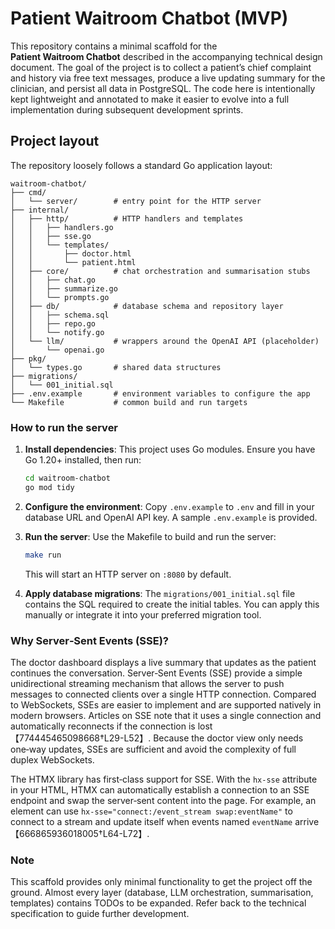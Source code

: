 # Patient Waitroom Chatbot (MVP)

This repository contains a minimal scaffold for the **Patient Waitroom Chatbot**
described in the accompanying technical design document.  The goal of the
project is to collect a patient’s chief complaint and history via free text
messages, produce a live updating summary for the clinician, and persist all
data in PostgreSQL.  The code here is intentionally kept lightweight and
annotated to make it easier to evolve into a full implementation during
subsequent development sprints.

## Project layout

The repository loosely follows a standard Go application layout:

```
waitroom-chatbot/
├── cmd/
│   └── server/        # entry point for the HTTP server
├── internal/
│   ├── http/          # HTTP handlers and templates
│   │   ├── handlers.go
│   │   ├── sse.go
│   │   └── templates/
│   │       ├── doctor.html
│   │       └── patient.html
│   ├── core/          # chat orchestration and summarisation stubs
│   │   ├── chat.go
│   │   ├── summarize.go
│   │   └── prompts.go
│   ├── db/            # database schema and repository layer
│   │   ├── schema.sql
│   │   ├── repo.go
│   │   └── notify.go
│   └── llm/           # wrappers around the OpenAI API (placeholder)
│       └── openai.go
├── pkg/
│   └── types.go       # shared data structures
├── migrations/
│   └── 001_initial.sql
├── .env.example       # environment variables to configure the app
└── Makefile           # common build and run targets
```

### How to run the server

1. **Install dependencies**: This project uses Go modules.  Ensure you have
   Go 1.20+ installed, then run:

   ```bash
   cd waitroom-chatbot
   go mod tidy
   ```

2. **Configure the environment**: Copy `.env.example` to `.env` and fill in
   your database URL and OpenAI API key.  A sample `.env.example` is provided.

3. **Run the server**: Use the Makefile to build and run the server:

   ```bash
   make run
   ```

   This will start an HTTP server on `:8080` by default.

4. **Apply database migrations**: The `migrations/001_initial.sql` file contains
   the SQL required to create the initial tables.  You can apply this manually
   or integrate it into your preferred migration tool.

### Why Server‑Sent Events (SSE)?

The doctor dashboard displays a live summary that updates as the patient
continues the conversation.  Server‑Sent Events (SSE) provide a simple
unidirectional streaming mechanism that allows the server to push messages to
connected clients over a single HTTP connection.  Compared to WebSockets,
SSEs are easier to implement and are supported natively in modern browsers.
Articles on SSE note that it uses a single connection and automatically
reconnects if the connection is lost【774445465098668†L29-L52】.  Because the
doctor view only needs one‑way updates, SSEs are sufficient and avoid the
complexity of full duplex WebSockets.

The HTMX library has first‑class support for SSE.  With the `hx-sse` attribute
in your HTML, HTMX can automatically establish a connection to an SSE endpoint
and swap the server‑sent content into the page.  For example, an element can
use `hx-sse="connect:/event_stream swap:eventName"` to connect to a stream
and update itself when events named `eventName` arrive【666865936018005†L64-L72】.

### Note

This scaffold provides only minimal functionality to get the project off the
ground.  Almost every layer (database, LLM orchestration, summarisation,
templates) contains TODOs to be expanded.  Refer back to the technical
specification to guide further development.
